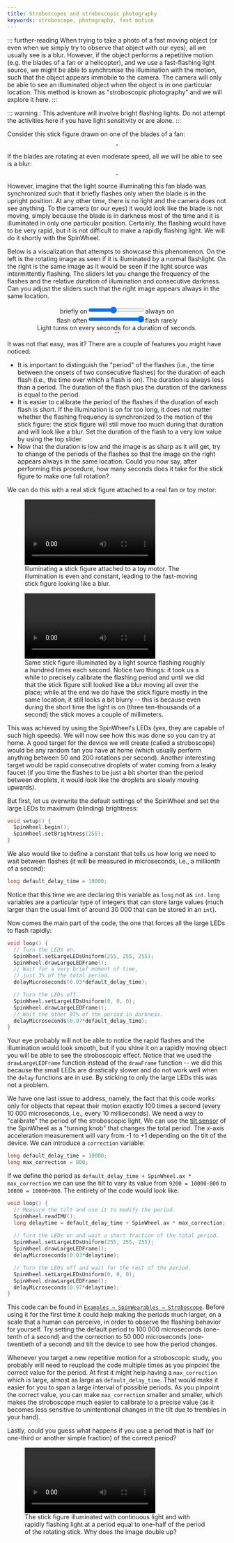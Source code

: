 ```yaml
---
title: Stroboscopes and stroboscopic photography
keywords: stroboscope, photography, fast motion
---
```


::: further-reading
When trying to take a photo of a fast moving object
(or even when we simply try to observe that object with our eyes),
all we usually see is a blur.
However, if the object performs a repetitive motion
(e.g. the blades of a fan or a helicopter),
and we use a fast-flashing light source,
we might be able to synchronise the illumination with the motion,
such that the object appears immobile to the camera.
The camera will only be able to see an illuminated object
when the object is in one particular location.
This method is known as "stroboscopic photography" and we will explore it here.
:::

::: warning :
This adventure will involve bright flashing lights. Do not attempt the activities here if you have light sensitivity or are alone.
:::

Consider this stick figure drawn on one of the blades of a fan:

<style>
.strobanim {
  justify-content: center;
  display: flex;
  flex-direction: row;
  position: relative;
}
.strobanim > canvas {
  border: solid 1px black;
  margin: 2px;
}
</style>
<div class="strobanim" id="stationary_stick_figure">
<canvas width=200 height=200></canvas>
</div>
<script>
var rotstep = 3.1415 / 25.324;

function draw_stick_figure(ctx) {
  ctx.lineWidth = 10;
  ctx.beginPath();
  ctx.arc(100, 55, 50, 0, Math.PI * 2, true); // Outer circle
  ctx.moveTo(135, 55);
  ctx.arc(100, 55, 35, 0, Math.PI, false); // Mouth (clockwise)
  ctx.moveTo(90, 45);
  ctx.arc(85, 45, 5, 0, Math.PI * 2, true); // Left eye
  ctx.moveTo(120, 45);
  ctx.arc(115, 45, 5, 0, Math.PI * 2, true); // Right eye
  ctx.stroke();
}

const stationary_stick_figure = document.getElementById('stationary_stick_figure');
const ssf_ctx = stationary_stick_figure.getElementsByTagName('canvas')[0].getContext('2d');

draw_stick_figure(ssf_ctx);
</script>

If the blades are rotating at even moderate speed, all we will be able to see is a blur:

<div class="strobanim" id="rotating_stick_figure">
<canvas width=200 height=200></canvas>
</div>
<script>
const rotating_stick_figure = document.getElementById('rotating_stick_figure');
const rsf_ctx = rotating_stick_figure.getElementsByTagName('canvas')[0].getContext('2d');
var rsf_canvas_buffer = document.createElement('canvas');
var rsf_ctx_buffer = rsf_canvas_buffer.getContext('2d');
rsf_ctx_buffer.fillStyle = "rgba(255,255,255,0.15)";
draw_stick_figure(rsf_ctx_buffer);
for (var i=0; i<=2; i++) {
  rsf_ctx_buffer.fillRect(0,0,200,200);
  rsf_ctx_buffer.translate(100,100);
  rsf_ctx_buffer.rotate(rotstep/4);
  rsf_ctx_buffer.translate(-100,-100);
  draw_stick_figure(rsf_ctx_buffer);
}
function rsf_draw() {
  rsf_ctx.translate(100,100);
  rsf_ctx.rotate(rotstep);
  rsf_ctx.translate(-100,-100);
  rsf_ctx.drawImage(rsf_canvas_buffer, 0, 0);
  window.requestAnimationFrame(rsf_draw);
}
rsf_draw();
</script>

However, imagine that the light source illuminating this fan blade was synchronized
such that it briefly flashes only when the blade is in the upright position.
At any other time, there is no light and the camera does not see anything.
To the camera (or our eyes) it would look like the blade is not moving,
simply because the blade is in darkness most of the time
and it is illuminated in only one particular position.
Certainly, the flashing would have to be very rapid,
but it is not difficult to make a rapidly flashing light.
We will do it shortly with the SpinWheel.

Below is a visualization that attempts to showcase this phenomenon.
On the left is the rotating image as seen if it is illuminated by a normal flashlight.
On the right is the same image as it would be seen if the light source was intermittently flashing.
The sliders let you change the frequency of the flashes and the relative duration of illumination and consecutive darkness.
Can you adjust the sliders such that the right image appears always in the same location.

<div style="text-align:center">briefly on<input type="range" min="10" max="100" value="50" id="strobduty">always on</div>
<div style="text-align:center">flash often<input type="range" min="10" max="100" value="100" id="strobperiod">flash rarely</div>
<div style="text-align:center">Light turns on every <strong id=visperiod></strong> seconds for a duration of <strong id=visduty></strong> seconds.</div>
<div class="strobanim" id="strob_stick_figure">
<canvas id="strob_all" width=200 height=200></canvas>
<canvas id="strob_sync" width=200 height=200></canvas>
</div>
<script>
const visduty = document.getElementById('visduty');
const visperiod = document.getElementById('visperiod');
const strobduty = document.getElementById('strobduty');
const strobperiod = document.getElementById('strobperiod');
const strob_stick_figure = document.getElementById('strob_stick_figure');
const strobsf_canvas = strob_stick_figure.getElementsByTagName('canvas')[0];
const strobsf_ctx = strobsf_canvas.getContext('2d');
const syncsf_ctx = strob_stick_figure.getElementsByTagName('canvas')[1].getContext('2d');
var strobsf_canvas_buffer = document.createElement('canvas');
var strobsf_ctx_buffer = strobsf_canvas_buffer.getContext('2d');
var strobison = false;
var firstframe = false;
strobsf_ctx.fillStyle = "rgba(200,40,40,0.55)";
strobsf_ctx_buffer.fillStyle = "rgba(255,255,255,0.15)";
syncsf_ctx.fillStyle = "rgba(255,255,255,0.15)";
draw_stick_figure(strobsf_ctx_buffer);
for (var i=0; i<=2; i++) {
  strobsf_ctx_buffer.fillRect(0,0,200,200);
  strobsf_ctx_buffer.translate(100,100);
  strobsf_ctx_buffer.rotate(rotstep/4);
  strobsf_ctx_buffer.translate(-100,-100);
  draw_stick_figure(strobsf_ctx_buffer);
}
function strobsf_draw() {
  strobsf_ctx.translate(100,100);
  strobsf_ctx.rotate(rotstep);
  strobsf_ctx.translate(-100,-100);
  strobsf_ctx.drawImage(strobsf_canvas_buffer, 0, 0);
  if (strobison) {
    syncsf_ctx.drawImage(strobsf_canvas, 0, 0);
    if (firstframe) {
      //strobsf_ctx.fillRect(0,0,200,200);
      firstframe = false;
    }
  } else {
    syncsf_ctx.fillRect(0,0,200,200);
  }
  window.requestAnimationFrame(strobsf_draw);
}
function turn_strob_on() {
  strobison = true;
  firstframe = true;
  setTimeout(turn_strob_off, strobduty.value*strobperiod.value/10);
}
function turn_strob_off() {
  strobison = false;
  setTimeout(turn_strob_on, (100-strobduty.value)*strobperiod.value/10);
}
strobperiod.oninput = function(){visperiod.innerHTML=`${strobperiod.value/100}`;visduty.innerHTML=`${strobduty.value*strobperiod.value/10000}`;}
strobduty.oninput = function(){visduty.innerHTML=`${strobduty.value*strobperiod.value/10000}`;}
strobperiod.oninput();
strobsf_draw();
turn_strob_on();
</script>

It was not that easy, was it? There are a couple of features you might have noticed:

- It is important to distinguish the "period" of the flashes (i.e., the time between the onsets of two consecutive flashes) for the duration of each flash (i.e., the time over which a flash is on). The duration is always less than a period. The duration of the flash plus the duration of the darkness is equal to the period.
- It is easier to calibrate the period of the flashes if the duration of each flash is short. If the illumination is on for too long, it does not matter whether the flashing frequency is synchronized to the motion of the stick figure: the stick figure will still move too much during that duration and will look like a blur. Set the duration of the flash to a very low value by using the top slider.
- Now that the duration is low and the image is as sharp as it will get, try to change of the periods of the flashes so that the image on the right appears always in the same location. Could you now say, after performing this procedure, how many seconds does it take for the stick figure to make one full rotation?

We can do this with a real stick figure attached to a real fan or toy motor:

<figure><video src="/images/strob_blur.mp4" controls></video><figcaption>Illuminating a stick figure attached to a toy motor. The illumination is even and constant, leading to the fast-moving stick figure looking like a blur.</figcaption></figure>

<figure><video src="/images/strob_good.mp4" controls></video><figcaption>Same stick figure illuminated by a light source flashing roughly a hundred times each second. Notice two things: it took us a while to precisely calibrate the flashing period and until we did that the stick figure still looked like a blur moving all over the place; while at the end we do have the stick figure mostly in the same location, it still looks a bit blurry -- this is because even during the short time the light is on (three ten-thousands of a second) the stick moves a couple of millimeters.</figcaption></figure>

This was achieved by using the SpinWheel's LEDs (yes, they are capable of such high speeds). We will now see how this was done so you can try at home. A good target for the device we will create (called a stroboscope) would be any random fan you have at home (which usually perform anything between 50 and 200 rotations per second). Another interesting target would be rapid consecutive droplets of water coming from a leaky faucet (if you time the flashes to be just a bit shorter than the period between droplets, it would look like the droplets are slowly moving upwards).

But first, let us overwrite the default settings of the SpinWheel and set the large LEDs to maximum (blinding) brightness:

```cpp
void setup() {
  SpinWheel.begin();
  SpinWheel.setBrightness(255);
}
```

We also would like to define a constant that tells us how long we need to wait between flashes (it will be measured in microseconds, i.e., a millionth of a second):

```cpp
long default_delay_time = 10000;
```

Notice that this time we are declaring this variable as `long` not as `int`. `long` variables are a particular type of integers that can store large values (much larger than the usual limit of around 30 000 that can be stored in an `int`).

Now comes the main part of the code, the one that forces all the large LEDs to flash rapidly:

```cpp
void loop() {
  // Turn the LEDs on.
  SpinWheel.setLargeLEDsUniform(255, 255, 255);
  SpinWheel.drawLargeLEDFrame();
  // Wait for a very brief moment of time,
  // just 3% of the total period.
  delayMicroseconds(0.03*default_delay_time);

  // Turn the LEDs off.
  SpinWheel.setLargeLEDsUniform(0, 0, 0);
  SpinWheel.drawLargeLEDFrame();
  // Wait the other 97% of the period in darkness.
  delayMicroseconds(0.97*default_delay_time);
}
```

Your eye probably will not be able to notice the rapid flashes and the illumination would look smooth,
but if you shine it on a rapidly moving object you will be able to see the stroboscopic effect.
Notice that we used the `drawLargeLEDFrame` function instead of the `drawFrame` function --
we did this because the small LEDs are drastically slower and do not work well when the `delay` functions
are in use. By sticking to only the large LEDs this was not a problem.

We have one last issue to address, namely, the fact that this code works only for objects that repeat their motion
exactly 100 times a second (every 10 000 microseconds, i.e., every 10 milliseconds).
We need a way to "calibrate" the period of the stroboscopic light.
We can use the [tilt sensor](/tilt) of the SpinWheel as a "turning knob" that changes the total period.
The x-axis acceleration measurement will vary from -1 to +1 depending on the tilt of the device.
We can introduce a `correction` variable:

```cpp
long default_delay_time = 10000;
long max_correction = 800;
```
 
If we define the period as `default_delay_time + SpinWheel.ax * max_correction`
we can use the tilt to vary its value from
`9200 = 10000-800` to `10800 = 10000+800`.
The entirety of the code would look like:

```cpp
void loop() {
  // Measure the tilt and use it to modify the period.
  SpinWheel.readIMU();
  long delaytime = default_delay_time + SpinWheel.ax * max_correction;
  
  // Turn the LEDs on and wait a short fraction of the total period.
  SpinWheel.setLargeLEDsUniform(255, 255, 255);
  SpinWheel.drawLargeLEDFrame();
  delayMicroseconds(0.03*delaytime);

  // Turn the LEDs off and wait for the rest of the period.
  SpinWheel.setLargeLEDsUniform(0, 0, 0);
  SpinWheel.drawLargeLEDFrame();
  delayMicroseconds(0.97*delaytime);
}
```

This code can be found in
[`Examples → SpinWearables → Stroboscope`](/codedoc/examples/Stroboscope/Stroboscope.ino.html).
Before using it for the first time it could help making the periods much larger,
on a scale that a human can perceive, in order to observe the flashing behavior for yourself.
Try setting the default period to 100 000 microseconds (one-tenth of a second) and the
correction to 50 000 microseconds (one-twentieth of a second) and tilt the device to
see how the period changes.

Whenever you target a new repetitive motion for a stroboscopic study,
you probably will need to reupload the code multiple times as you pinpoint the correct value for the period.
At first it might help having a `max_correction` which is large, almost as large as `default_delay_time`.
That would make it easier for you to span a large interval of possible periods.
As you pinpoint the correct value, you can make `max_correction` smaller and smaller,
which makes the stroboscope much easier to calibrate to a precise value
(as it becomes less sensitive to unintentional changes in the tilt due to trembles in your hand).

Lastly, could you guess what happens if you use a period that is half (or one-third or another simple fraction)
of the correct period?

<figure><video src="/images/strob_half.mp4" controls></video><figcaption>The stick figure illuminated with continuous light and with rapidly flashing light at a period equal to one-half of the period of the rotating stick. Why does the image double up?</figcaption></figure>
